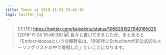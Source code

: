 ```yaml
---
title: Tweet at 2018-11-24 19:46:36
tags: twitter_log
---
```


> [!CITE] https://twitter.com/kaisekiriu/status/1066281927949185025 (2018-11-24 19:46:36)
> ![](https://twitter.com/kaisekiriu/status/1066281927949185025)
> 長々と書いてきましたが、まとめると「Endocnidozoaという分類群名は、1996年にSchuchertが非公式的なメーリングリストの中で提唱した」といことになります。

